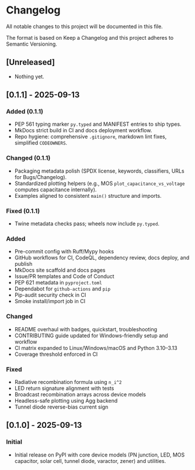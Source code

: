 # Changelog

All notable changes to this project will be documented in this file.

The format is based on Keep a Changelog and this project adheres to Semantic Versioning.

## [Unreleased]

- Nothing yet.

## [0.1.1] - 2025-09-13

### Added (0.1.1)

- PEP 561 typing marker `py.typed` and MANIFEST entries to ship types.
- MkDocs strict build in CI and docs deployment workflow.
- Repo hygiene: comprehensive `.gitignore`, markdown lint fixes,
  simplified `CODEOWNERS`.

### Changed (0.1.1)

- Packaging metadata polish (SPDX license, keywords, classifiers,
  URLs for Bugs/Changelog).
- Standardized plotting helpers (e.g., MOS `plot_capacitance_vs_voltage`
  computes capacitance internally).
- Examples aligned to consistent `main()` structure and imports.

### Fixed (0.1.1)

- Twine metadata checks pass; wheels now include `py.typed`.

### Added

- Pre-commit config with Ruff/Mypy hooks
- GitHub workflows for CI, CodeQL, dependency review, docs deploy, and publish
- MkDocs site scaffold and docs pages
- Issue/PR templates and Code of Conduct
- PEP 621 metadata in `pyproject.toml`
- Dependabot for `github-actions` and `pip`
- Pip-audit security check in CI
- Smoke install/import job in CI

### Changed

- README overhaul with badges, quickstart, troubleshooting
- CONTRIBUTING guide updated for Windows-friendly setup and workflow
- CI matrix expanded to Linux/Windows/macOS and Python 3.10–3.13
- Coverage threshold enforced in CI

### Fixed

- Radiative recombination formula using `n_i^2`
- LED return signature alignment with tests
- Broadcast recombination arrays across device models
- Headless-safe plotting using Agg backend
- Tunnel diode reverse-bias current sign

## [0.1.0] - 2025-09-13

### Initial

- Initial release on PyPI with core device models
  (PN junction, LED, MOS capacitor, solar cell, tunnel diode,
  varactor, zener) and utilities.
